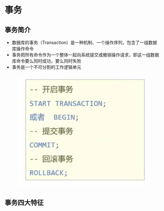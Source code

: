 # 事务

## 事务简介

* 数据库的事务（Transaction）是一种机制、一个操作序列，包含了一组数据库操作命令
* 事务把所有命令作为一个整体一起向系统提交或撤销操作请求，即这一组数据库命令要么同时成功，要么同时失败
* 事务是一个不可分割的工作逻辑单元

<figure><img src="../.gitbook/assets/Screen Shot 2022-11-14 at 7.09.03 PM.png" alt=""><figcaption></figcaption></figure>

## 事务四大特征

